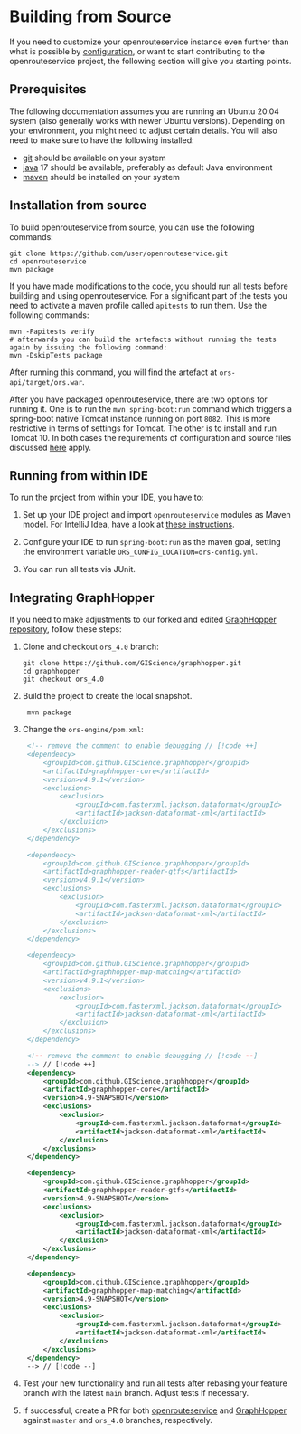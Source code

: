 # Building from Source

If you need to customize your openrouteservice instance even further than what is possible by [configuration](/run-instance/configuration/index.md), or want to start contributing to the openrouteservice project, the following section will give you starting points.

## Prerequisites

The following documentation assumes you are running an Ubuntu 20.04 system (also generally works with newer Ubuntu versions). Depending on your environment, you might need to adjust certain details. You will also need to make sure to have the following installed: 
* [git](https://github.com/git-guides/install-git) should be available on your system
* [java](https://www.java.com/en/) 17 should be available, preferably as default Java environment
* [maven](https://maven.apache.org/) should be installed on your system

## Installation from source

To build openrouteservice from source, you can use the following commands:
```shell
git clone https://github.com/user/openrouteservice.git
cd openrouteservice
mvn package
```

If you have made modifications to the code, you should run all tests before building and using openrouteservice. For a significant part of the tests you need to activate a maven profile called `apitests` to run them. Use the following commands:

```shell
mvn -Papitests verify
# afterwards you can build the artefacts without running the tests again by issuing the following command:
mvn -DskipTests package
```

[//]: # (TODO: overhaul contents below after integrating the jar build PR)
After running this command, you will find the artefact at `ors-api/target/ors.war`. 

After you have packaged openrouteservice, there are two options for running it. One is to run the `mvn spring-boot:run` command which triggers a spring-boot native Tomcat instance running on port `8082`.  This is more restrictive in terms of settings for Tomcat. The other is to install and run Tomcat 10. In both cases the requirements of configuration and source files discussed [here](running-jar-war) apply.

[//]: # (TODO: the part below partly belongs somewhere in the contributing section; running with IDE needs to be overhauled, too, since it does not mention running with spring boot run config)

## Running from within IDE

To run the project from within your IDE, you have to:

  1. Set up your IDE project and import `openrouteservice`
     modules as Maven model.
     For IntelliJ Idea, have a look at [these instructions](/contributing/opening-project-in-intellij).

  2. Configure your IDE to run `spring-boot:run` as the maven goal, setting the
     environment variable `ORS_CONFIG_LOCATION=ors-config.yml`.

  3. You can run all tests via JUnit.


## Integrating GraphHopper

If you need to make adjustments to our forked and edited [GraphHopper repository](https://github.com/GIScience/graphhopper), follow these steps:

1. Clone and checkout `ors_4.0` branch:

   ```shell
   git clone https://github.com/GIScience/graphhopper.git
   cd graphhopper
   git checkout ors_4.0
   ```

2. Build the project to create the local snapshot.

   ```shell
    mvn package
   ```

3. Change the `ors-engine/pom.xml`:

   ```xml
    <!-- remove the comment to enable debugging // [!code ++]
    <dependency>
        <groupId>com.github.GIScience.graphhopper</groupId>
        <artifactId>graphhopper-core</artifactId>
        <version>v4.9.1</version>
        <exclusions>
            <exclusion>
                <groupId>com.fasterxml.jackson.dataformat</groupId>
                <artifactId>jackson-dataformat-xml</artifactId>
            </exclusion>
        </exclusions>
    </dependency>

    <dependency>
        <groupId>com.github.GIScience.graphhopper</groupId>
        <artifactId>graphhopper-reader-gtfs</artifactId>
        <version>v4.9.1</version>
        <exclusions>
            <exclusion>
                <groupId>com.fasterxml.jackson.dataformat</groupId>
                <artifactId>jackson-dataformat-xml</artifactId>
            </exclusion>
        </exclusions>
    </dependency>

    <dependency>
        <groupId>com.github.GIScience.graphhopper</groupId>
        <artifactId>graphhopper-map-matching</artifactId>
        <version>v4.9.1</version>
        <exclusions>
            <exclusion>
                <groupId>com.fasterxml.jackson.dataformat</groupId>
                <artifactId>jackson-dataformat-xml</artifactId>
            </exclusion>
        </exclusions>
    </dependency>

    <!-- remove the comment to enable debugging // [!code --]
    --> // [!code ++]
    <dependency>
        <groupId>com.github.GIScience.graphhopper</groupId>
        <artifactId>graphhopper-core</artifactId>
        <version>4.9-SNAPSHOT</version>
        <exclusions>
            <exclusion>
                <groupId>com.fasterxml.jackson.dataformat</groupId>
                <artifactId>jackson-dataformat-xml</artifactId>
            </exclusion>
        </exclusions>
    </dependency>

    <dependency>
        <groupId>com.github.GIScience.graphhopper</groupId>
        <artifactId>graphhopper-reader-gtfs</artifactId>
        <version>4.9-SNAPSHOT</version>
        <exclusions>
            <exclusion>
                <groupId>com.fasterxml.jackson.dataformat</groupId>
                <artifactId>jackson-dataformat-xml</artifactId>
            </exclusion>
        </exclusions>
    </dependency>

    <dependency>
        <groupId>com.github.GIScience.graphhopper</groupId>
        <artifactId>graphhopper-map-matching</artifactId>
        <version>4.9-SNAPSHOT</version>
        <exclusions>
            <exclusion>
                <groupId>com.fasterxml.jackson.dataformat</groupId>
                <artifactId>jackson-dataformat-xml</artifactId>
            </exclusion>
        </exclusions>
    </dependency>
    --> // [!code --]
   ```

4. Test your new functionality and run all tests after rebasing your feature branch with the latest `main` branch. Adjust tests if necessary.

5. If successful, create a PR for both [openrouteservice](https://github.com/GIScience/openrouteservice/pulls) and [GraphHopper](https://github.com/GIScience/graphhopper/pulls) against `master` and `ors_4.0` branches, respectively.
